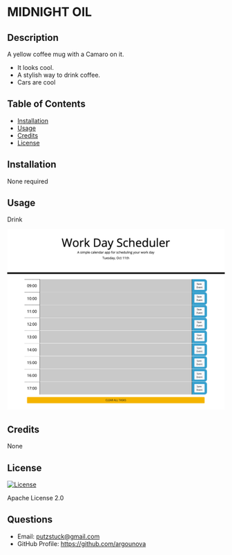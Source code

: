 # MIDNIGHT OIL

## Description

A yellow coffee mug with a Camaro on it.

- It looks cool.
- A stylish way to drink coffee.
- Cars are cool

## Table of Contents

- [Installation](#installation)
- [Usage](#usage)
- [Credits](#credits)
- [License](#license)

## Installation

None required

## Usage

Drink

![application screenshot](day-planner-screenshot.png)

## Credits

None

## License

[![License](https://img.shields.io/badge/License-Apache_2.0-blue.svg)](https://opensource.org/licenses/Apache-2.0)

Apache License 2.0

## Questions

- Email: putzstuck@gmail.com
- GitHub Profile: https://github.com/argounova